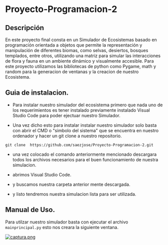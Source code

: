 # Proyecto-Programacion-2 
 
## Descripción

En este proyecto final consta en un Simulador de Ecosistemas basado en programación
orientada a objetos que permite la representación y manipulación de diferentes biomas,
como selvas, desiertos, bosques templados, entre otros, utilizando una matriz para simular
las interacciones de flora y fauna en un ambiente dinámico y visualmente accesible. Para este proyecto utilizamos las bibliotecas de python como Pygame, math y random para la generacion de ventanas y la creacion de nuestro Ecosistema.

## Guia de instalacion. 

- Para instalar nuestro simulador del ecosistema  primero que nada uno de los requerimientos es tener instalado previamente instalado Visual Studio Code para poder ejectuar nuestro Simulador.

- Una vez dicho esto para instalar instalar nuestro simulador solo basta con abrir el CMD o "simbolo del sistema" que se encuentra en nuestro ordenador y hacer un git clone a nuestro repositorio. 

 `git clone  https://github.com/saezjose/Proyecto-Programacion-2.git`    

 - una vez colocado el comando anteriormente mencionado descargara todos los archivos necesarios para el buen funcionamiento de nuestra simulacion.

 - abrimos Visual Studio Code.

 - y buscamos nuestra carpeta anterior mente descargada.

 - y listo tendremos nuestra simulacion lista para ser utilizada.

## Manual de Uso.

Para utilzar nuestro simulador basta con ejecutar el archivo `mainprincipal.py` esto nos creara la siguiente ventana.

[![captura.png](https://i.postimg.cc/dtz4VXdT/captura.png)](https://postimg.cc/kBvxjTTn)
 


